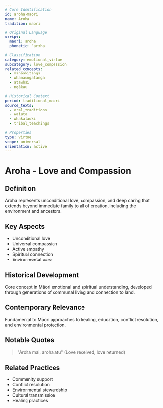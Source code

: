 ```yaml
---
# Core Identification
id: aroha-maori
name: Aroha
tradition: maori

# Original Language
script:
  maori: aroha
  phonetic: ˈarɔha

# Classification
category: emotional_virtue
subcategory: love_compassion
related_concepts:
  - manaakitanga
  - whanaungatanga
  - atawhai
  - ngākau

# Historical Context
period: traditional_maori
source_texts:
  - oral_traditions
  - waiata
  - whakatauki
  - tribal_teachings

# Properties
type: virtue
scope: universal
orientation: active
---
```


# Aroha - Love and Compassion

## Definition
Aroha represents unconditional love, compassion, and deep caring that extends beyond immediate family to all of creation, including the environment and ancestors.

## Key Aspects
- Unconditional love
- Universal compassion
- Active empathy
- Spiritual connection
- Environmental care

## Historical Development
Core concept in Māori emotional and spiritual understanding, developed through generations of communal living and connection to land.

## Contemporary Relevance
Fundamental to Māori approaches to healing, education, conflict resolution, and environmental protection.

## Notable Quotes
> "Aroha mai, aroha atu"
> (Love received, love returned)

## Related Practices
- Community support
- Conflict resolution
- Environmental stewardship
- Cultural transmission
- Healing practices